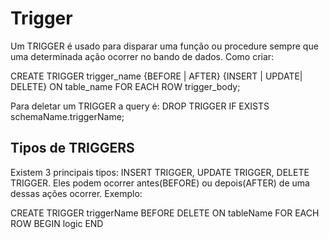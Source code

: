 # Trigger

Um TRIGGER é usado para disparar uma função ou procedure sempre que uma determinada ação ocorrer no bando de dados.
Como criar: 

CREATE TRIGGER trigger_name
{BEFORE | AFTER} {INSERT | UPDATE| DELETE}
ON table_name FOR EACH ROW
trigger_body;

Para deletar um TRIGGER a query é:
DROP TRIGGER IF EXISTS schemaName.triggerName;

## Tipos de TRIGGERS

Existem 3 principais tipos: INSERT TRIGGER, UPDATE TRIGGER, DELETE TRIGGER. Eles podem ocorrer antes(BEFORE) ou depois(AFTER) de uma dessas ações ocorrer. Exemplo:

CREATE TRIGGER triggerName
BEFORE DELETE
ON tableName FOR EACH ROW
BEGIN
    logic
END
